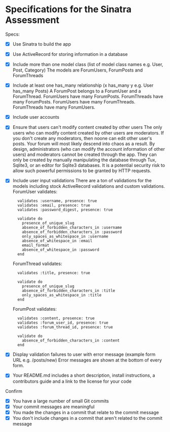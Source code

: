 # Specifications for the Sinatra Assessment

Specs:
- [x] Use Sinatra to build the app
- [x] Use ActiveRecord for storing information in a database
- [x] Include more than one model class (list of model class names e.g. User, Post, Category)
      The models are ForumUsers, ForumPosts and ForumThreads
- [x] Include at least one has_many relationship (x has_many y e.g. User has_many Posts)
      A ForumPost belongs to a ForumUser and a ForumThread.
      ForumUsers have many ForumPosts.
      ForumThreads have many ForumPosts.
      ForumUsers have many ForumThreads.
      ForumThreads have many ForumUsers.
- [x] Include user accounts
- [x] Ensure that users can't modify content created by other users
      The only users who can modify content created by other users are moderators.  If you don't create any moderators, then
      noone can edit other user's posts.  Your forum will most likely descend into chaos as a result.  By design,
      administrators (who can modify the account information of other users) and moderators cannot be created through the app.
      They can only be created by manually manipulating the database through Tux, Sqlite3, or an editor for Sqlite3 databases.
      It is a potential security risk to allow such powerful permissions to be granted by HTTP requests.
- [x] Include user input validations
      There are a ton of validations for the models including stock ActiveRecord validations and custom validations.
      ForumUser validates:
      
        validates :username, presence: true
        validates :email, presence: true
        validates :password_digest, presence: true

        validate do
          presence_of_unique_slug
          absence_of_forbidden_characters_in :username
          absence_of_forbidden_characters_in :password
          only_spaces_as_whitespace_in :username
          absence_of_whitespace_in :email
          email_format
          absence_of_whitespace_in :password
        end
        
     ForumThread validates:
     
        validates :title, presence: true

        validate do 
          presence_of_unique_slug
          absence_of_forbidden_characters_in :title
          only_spaces_as_whitespace_in :title
        end
        
     ForumPost validates:
     
        validates :content, presence: true
        validates :forum_user_id, presence: true
        validates :forum_thread_id, presence: true

        validate do
          absence_of_forbidden_characters_in :content
        end

- [x] Display validation failures to user with error message (example form URL e.g. /posts/new)
      Error messages are shown at the bottom of every form.
- [x] Your README.md includes a short description, install instructions, a contributors guide and a link to the license for your code

Confirm
- [x] You have a large number of small Git commits
- [x] Your commit messages are meaningful
- [x] You made the changes in a commit that relate to the commit message
- [x] You don't include changes in a commit that aren't related to the commit message
